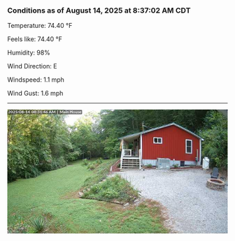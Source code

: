 ### Conditions as of August 14, 2025 at 8:37:02 AM CDT 

Temperature: 74.40 &deg;F

Feels like: 74.40 &deg;F

Humidity: 98%

Wind Direction: E

Windspeed: 1.1 mph

Wind Gust: 1.6 mph

---

<img src="./images/latest.jpeg"/>

